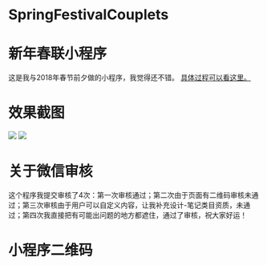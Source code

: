 # SpringFestivalCouplets
# 新年春联小程序

这是我与2018年春节前夕做的小程序，我觉得还不错。
[具体过程可以看这里。](https://mdavid.cn/%E5%85%B3%E4%BA%8E%E6%96%B0%E5%B9%B4%E6%98%A5%E8%81%94%E5%BE%AE%E4%BF%A1%E5%B0%8F%E7%A8%8B%E5%BA%8F/)

# 效果截图
![](https://github.com/HEUDavid/SpringFestivalCouplets/raw/master/screenshot/index.png)
![](https://github.com/HEUDavid/SpringFestivalCouplets/raw/master/screenshot/home.png)

# 关于微信审核

这个程序我提交审核了4次：第一次审核通过；第二次由于页面有二维码审核未通过；第三次审核由于用户可以自定义内容，让我补充设计-笔记类目资质，未通过；第四次我直接把有可能出问题的地方都遮住，通过了审核，祝大家好运！

# 小程序二维码

